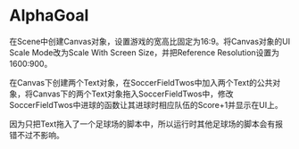 # AlphaGoal

在Scene中创建Canvas对象，设置游戏的宽高比固定为16:9。将Canvas对象的UI Scale Mode改为Scale With Screen Size，并把Reference Resolution设置为1600:900。

在Canvas下创建两个Text对象，在SoccerFieldTwos中加入两个Text的公共对象，将Canvas下的两个Text对象拖入SoccerFieldTwos中，修改SoccerFieldTwos中进球的函数让其进球时相应队伍的Score+1并显示在UI上。

因为只把Text拖入了一个足球场的脚本中，所以运行时其他足球场的脚本会有报错不过不影响。
